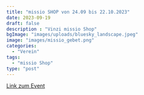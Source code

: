 ```yaml
---
title: "missio SHOP von 24.09 bis 22.10.2023"
date: 2023-09-19
draft: false
description : "Vinzi missio Shop"
bgImage: "images/uploads/bluesky_landscape.jpeg"
image: "images/missio_gebet.png"
categories: 
  - "Verein"
tags:
  - "missio Shop"
type: "post"
---
```

 [Link zum Event](https://www.vinzi-wuestenrose.at/event/202309_missio/)
 <!--more-->
